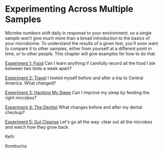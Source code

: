 Experimenting Across Multiple Samples
==========================================

Microbe numbers shift daily in response to your environment, so a single sample won’t give much more than a broad introduction to the basics of your microbiome. To understand the results of a given test, you’ll soon want to compare it to other samples, either from yourself at a different point in time, or to other people. This chapter will give examples for how to do that.

[Experiment 1: Food](/experiment-food.md) Can I learn anything if carefully record all the food I ate between two tests a week apart?

[Experiment 2: Travel](/experiment-jungleTravel.md) I tested myself before and after a trip to Central America. What changed?

[Experiment 3: Hacking My Sleep](/experiment-sleep.md) Can I improve my sleep by feeding the right microbes?

[Experiment 4: The Dentist](/experiment-dentist.md) What changes before and after my dental checkup?

[Experiment 5: Gut Cleanse](/experiment-colon.md) Let's go all the way: clear out all the microbes and watch how they grow back.

Kefir

Kombucha





